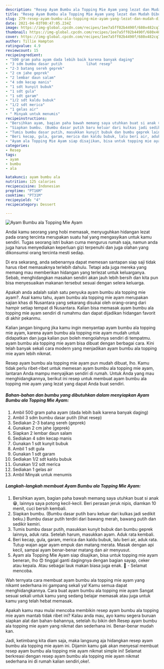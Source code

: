 ```yaml
---
description: "Resep Ayam Bumbu ala Topping Mie Ayam yang lezat dan Mudah Dibuat"
title: "Resep Ayam Bumbu ala Topping Mie Ayam yang lezat dan Mudah Dibuat"
slug: 279-resep-ayam-bumbu-ala-topping-mie-ayam-yang-lezat-dan-mudah-dibuat
date: 2021-04-03T00:47:05.234Z
image: https://img-global.cpcdn.com/recipes/1ee7a5ff02b4490f/680x482cq70/ayam-bumbu-ala-topping-mie-ayam-foto-resep-utama.jpg
thumbnail: https://img-global.cpcdn.com/recipes/1ee7a5ff02b4490f/680x482cq70/ayam-bumbu-ala-topping-mie-ayam-foto-resep-utama.jpg
cover: https://img-global.cpcdn.com/recipes/1ee7a5ff02b4490f/680x482cq70/ayam-bumbu-ala-topping-mie-ayam-foto-resep-utama.jpg
author: Tillie Hampton
ratingvalue: 4.9
reviewcount: 15
recipeingredient:
- "500 gram paha ayam dada lebih baik karena banyak daging"
- "3 sdm bumbu dasar putih           lihat resep"
- "2-3 batang sereh geprek"
- "2 cm jahe geprek"
- "2 lembar daun salam"
- "4 sdm kecap manis"
- "1 sdt kunyit bubuk"
- "1 sdt gula"
- "1 sdt garam"
- "1/2 sdt kaldu bubuk"
- "1/2 sdt merica"
- "1 gelas air"
- " Minyak untuk menumis"
recipeinstructions:
- "Bersihkan ayam, bagian paha bawah memang saya utuhkan buat si anak 😁, lainnya saya potong kecil-kecil. Beri perasan jeruk nipis, diamkan 10 menit, cuci bersih kembali."
- "Siapkan bumbu. (Bumbu dasar putih baru keluar dari kulkas jadi sedikit beku.) Bumbu dasar putih terdiri dari bawang merah, bawang putih dan sedikir kemiri."
- "Tumis bumbu dasar putih, masukkan kunyit bubuk dan bumbu geprek lainnya, aduk rata. Setelah harum, masukkan ayam. Aduk rata kembali."
- "Beri kecap, gula, garam, merica dan kaldu bubuk, lalu beri air, aduk rata. Tutup wajan agar ayam empuk dan matang merata. Masak dengan api kecil, sampai ayam benar-benar matang dan air menyusut."
- "Ayam ala Topping Mie Ayam siap disajikan, bisa untuk topping mie ayam beneran, lho 😍 tinggal ganti dagingnya dengan bagian sayap, ceker atau kepala. Atau sebagai lauk makan biasa juga enak. 🤤 Selamat mencoba."
categories:
- Resep
tags:
- ayam
- bumbu
- ala

katakunci: ayam bumbu ala 
nutrition: 125 calories
recipecuisine: Indonesian
preptime: "PT16M"
cooktime: "PT31M"
recipeyield: "4"
recipecategory: Dessert

---
```



![Ayam Bumbu ala Topping Mie Ayam](https://img-global.cpcdn.com/recipes/1ee7a5ff02b4490f/680x482cq70/ayam-bumbu-ala-topping-mie-ayam-foto-resep-utama.jpg)

Andai kamu seorang yang hobi memasak, menyuguhkan hidangan lezat pada orang tercinta merupakan suatu hal yang mengasyikan untuk kamu sendiri. Tugas seorang istri bukan cuma mengurus rumah saja, namun anda juga harus menyediakan keperluan gizi terpenuhi dan juga olahan yang dikonsumsi orang tercinta mesti sedap.

Di era  sekarang, anda sebenarnya dapat memesan santapan siap saji tidak harus ribet memasaknya terlebih dahulu. Tetapi ada juga mereka yang memang mau memberikan hidangan yang terlezat untuk keluarganya. Sebab, menghidangkan masakan sendiri akan jauh lebih bersih dan kita pun bisa menyesuaikan makanan tersebut sesuai dengan selera keluarga. 



Apakah anda adalah salah satu penyuka ayam bumbu ala topping mie ayam?. Asal kamu tahu, ayam bumbu ala topping mie ayam merupakan sajian khas di Nusantara yang sekarang disukai oleh orang-orang dari hampir setiap tempat di Nusantara. Kalian bisa memasak ayam bumbu ala topping mie ayam sendiri di rumahmu dan dapat dijadikan hidangan favorit di akhir pekanmu.

Kalian jangan bingung jika kamu ingin menyantap ayam bumbu ala topping mie ayam, karena ayam bumbu ala topping mie ayam mudah untuk didapatkan dan juga kalian pun boleh mengolahnya sendiri di tempatmu. ayam bumbu ala topping mie ayam bisa dibuat dengan berbagai cara. Kini telah banyak sekali cara modern yang menjadikan ayam bumbu ala topping mie ayam lebih nikmat.

Resep ayam bumbu ala topping mie ayam pun mudah dibuat, lho. Kamu tidak perlu ribet-ribet untuk memesan ayam bumbu ala topping mie ayam, lantaran Anda mampu menyajikan sendiri di rumah. Untuk Anda yang mau menghidangkannya, berikut ini resep untuk membuat ayam bumbu ala topping mie ayam yang lezat yang dapat Anda buat sendiri.

<!--inarticleads1-->

##### Bahan-bahan dan bumbu yang dibutuhkan dalam menyiapkan Ayam Bumbu ala Topping Mie Ayam:

1. Ambil 500 gram paha ayam (dada lebih baik karena banyak daging)
1. Ambil 3 sdm bumbu dasar putih           (lihat resep)
1. Sediakan 2-3 batang sereh (geprek)
1. Gunakan 2 cm jahe (geprek)
1. Siapkan 2 lembar daun salam
1. Sediakan 4 sdm kecap manis
1. Gunakan 1 sdt kunyit bubuk
1. Ambil 1 sdt gula
1. Gunakan 1 sdt garam
1. Sediakan 1/2 sdt kaldu bubuk
1. Gunakan 1/2 sdt merica
1. Sediakan 1 gelas air
1. Ambil  Minyak untuk menumis




<!--inarticleads2-->

##### Langkah-langkah membuat Ayam Bumbu ala Topping Mie Ayam:

1. Bersihkan ayam, bagian paha bawah memang saya utuhkan buat si anak 😁, lainnya saya potong kecil-kecil. Beri perasan jeruk nipis, diamkan 10 menit, cuci bersih kembali.
1. Siapkan bumbu. (Bumbu dasar putih baru keluar dari kulkas jadi sedikit beku.) Bumbu dasar putih terdiri dari bawang merah, bawang putih dan sedikir kemiri.
1. Tumis bumbu dasar putih, masukkan kunyit bubuk dan bumbu geprek lainnya, aduk rata. Setelah harum, masukkan ayam. Aduk rata kembali.
1. Beri kecap, gula, garam, merica dan kaldu bubuk, lalu beri air, aduk rata. Tutup wajan agar ayam empuk dan matang merata. Masak dengan api kecil, sampai ayam benar-benar matang dan air menyusut.
1. Ayam ala Topping Mie Ayam siap disajikan, bisa untuk topping mie ayam beneran, lho 😍 tinggal ganti dagingnya dengan bagian sayap, ceker atau kepala. Atau sebagai lauk makan biasa juga enak. 🤤 - Selamat mencoba.




Wah ternyata cara membuat ayam bumbu ala topping mie ayam yang nikamt sederhana ini gampang sekali ya! Kamu semua dapat menghidangkannya. Cara buat ayam bumbu ala topping mie ayam Sangat sesuai sekali untuk kamu yang sedang belajar memasak atau juga untuk kamu yang telah hebat memasak.

Apakah kamu mau mulai mencoba membikin resep ayam bumbu ala topping mie ayam mantab tidak ribet ini? Kalau anda mau, ayo kamu segera buruan siapkan alat dan bahan-bahannya, setelah itu bikin deh Resep ayam bumbu ala topping mie ayam yang nikmat dan sederhana ini. Benar-benar mudah kan. 

Jadi, ketimbang kita diam saja, maka langsung aja hidangkan resep ayam bumbu ala topping mie ayam ini. Dijamin kamu gak akan menyesal membuat resep ayam bumbu ala topping mie ayam nikmat simple ini! Selamat berkreasi dengan resep ayam bumbu ala topping mie ayam nikmat sederhana ini di rumah kalian sendiri,oke!.

